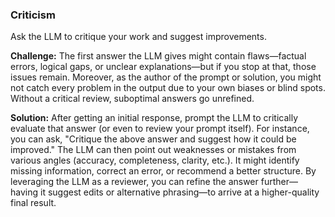 ### Criticism  
Ask the LLM to critique your work and suggest improvements.

**Challenge:** The first answer the LLM gives might contain flaws—factual errors, logical gaps, or unclear explanations—but if you stop at that, those issues remain. Moreover, as the author of the prompt or solution, you might not catch every problem in the output due to your own biases or blind spots. Without a critical review, suboptimal answers go unrefined.

**Solution:** After getting an initial response, prompt the LLM to critically evaluate that answer (or even to review your prompt itself). For instance, you can ask, "Critique the above answer and suggest how it could be improved." The LLM can then point out weaknesses or mistakes from various angles (accuracy, completeness, clarity, etc.). It might identify missing information, correct an error, or recommend a better structure. By leveraging the LLM as a reviewer, you can refine the answer further—having it suggest edits or alternative phrasing—to arrive at a higher-quality final result.